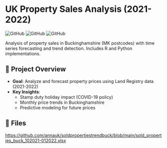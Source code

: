 # UK Property Sales Analysis (2021-2022)

![GitHub](https://img.shields.io/badge/Language-R-blue) 
![GitHub](https://img.shields.io/badge/Language-Python-orange)
![GitHub](https://img.shields.io/badge/Data-Land_Registry-brightgreen)

Analysis of property sales in Buckinghamshire (MK postcodes) with time series forecasting and trend detection. Includes R and Python implementations.

## 📌 Project Overview
- **Goal**: Analyze and forecast property prices using Land Registry data (2021-2022)
- **Key Insights**:
  - Stamp duty holiday impact (COVID-19 policy)
  - Monthly price trends in Buckinghamshire
  - Predictive modeling for future prices

## 📂 Files
https://github.com/annauk/soldpropertiestrendbuck/blob/main/sold_properties_buck_102021-012022.xlsx
